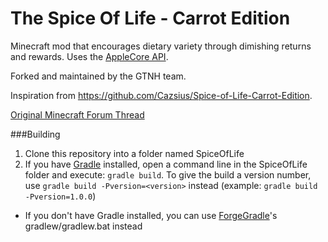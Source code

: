 The Spice Of Life - Carrot Edition
==================================


Minecraft mod that encourages dietary variety through dimishing returns and rewards. Uses the [AppleCore API](https://github.com/squeek502/AppleCore).

Forked and maintained by the GTNH team.  

Inspiration from https://github.com/Cazsius/Spice-of-Life-Carrot-Edition.

[Original Minecraft Forum Thread](http://www.minecraftforum.net/topic/2688857-)

###Building

1. Clone this repository into a folder named SpiceOfLife
3. If you have [Gradle](http://www.gradle.org/) installed, open a command line in the SpiceOfLife folder and execute: ```gradle build```. To give the build a version number, use ```gradle build -Pversion=<version>``` instead (example: ```gradle build -Pversion=1.0.0```)
 * If you don't have Gradle installed, you can use [ForgeGradle](http://www.minecraftforge.net/forum/index.php?topic=14048.0)'s gradlew/gradlew.bat instead